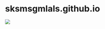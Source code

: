 # sksmsgmlals.github.io

<img src="https://capsule-render.vercel.app/api?type=waving&color=auto&height=200&section=header&text=Heemings Github&fontSize=90" />
